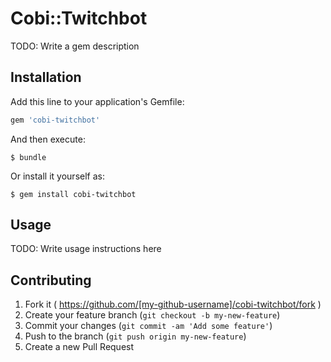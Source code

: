 # Cobi::Twitchbot

TODO: Write a gem description

## Installation

Add this line to your application's Gemfile:

```ruby
gem 'cobi-twitchbot'
```

And then execute:

    $ bundle

Or install it yourself as:

    $ gem install cobi-twitchbot

## Usage

TODO: Write usage instructions here

## Contributing

1. Fork it ( https://github.com/[my-github-username]/cobi-twitchbot/fork )
2. Create your feature branch (`git checkout -b my-new-feature`)
3. Commit your changes (`git commit -am 'Add some feature'`)
4. Push to the branch (`git push origin my-new-feature`)
5. Create a new Pull Request
